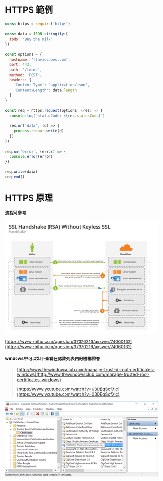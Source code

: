 # HTTPS 範例

```js
const https = require('https')

const data = JSON.stringify({
  todo: 'Buy the milk'
})

const options = {
  hostname: 'flaviocopes.com',
  port: 443,
  path: '/todos',
  method: 'POST',
  headers: {
    'Content-Type': 'application/json',
    'Content-Length': data.length
  }
}

const req = https.request(options, (res) => {
  console.log(`statusCode: ${res.statusCode}`)

  res.on('data', (d) => {
    process.stdout.write(d)
  })
})

req.on('error', (error) => {
  console.error(error)
})

req.write(data)
req.end()
```

#### 

# HTTPS 原理

#### 流程可參考

![](/assets/bg2014092003.png)

[https://www.zhihu.com/question/37370216/answer/74060132](https://www.zhihu.com/question/37370216/answer/74060132)

#### windows中可以如下查看在認證列表內的機構證書

> [http://www.thewindowsclub.com/manage-trusted-root-certificates-windows](http://www.thewindowsclub.com/manage-trusted-root-certificates-windows)
>
> [https://www.youtube.com/watch?v=03DEqScfXlc](https://www.youtube.com/watch?v=03DEqScfXlc)

![](/assets/79.png)

